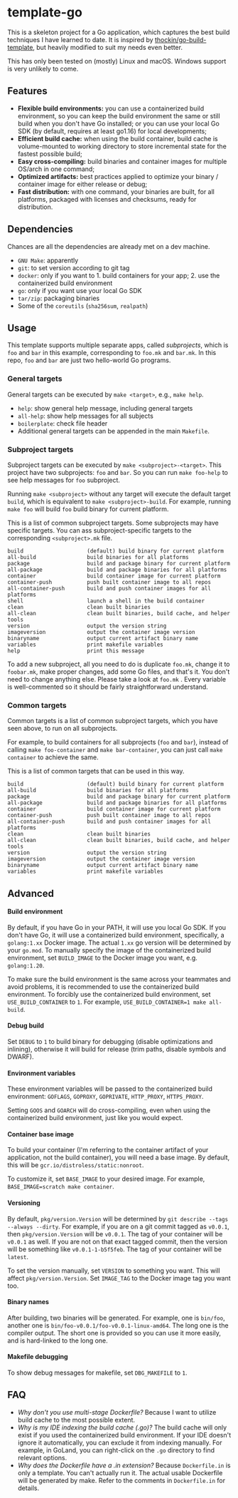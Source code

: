 # template-go

This is a skeleton project for a Go application, which captures the best build techniques I have learned to date. It is inspired by [thockin/go-build-template](https://github.com/thockin/go-build-template), but heavily modified to suit my needs even better.

This has only been tested on (mostly) Linux and macOS. Windows support is very unlikely to come.

## Features

- **Flexible build environments:** you can use a containerized build environment, so you can keep the build environment the same or still build when you don't have Go installed; or you can use your local Go SDK (by default, requires at least go1.16) for local developments;
- **Efficient build cache:** when using the build container, build cache is volume-mounted to working directory to store incremental state for the fastest possible build;
- **Easy cross-compiling:** build binaries and container images for multiple OS/arch in one command;
- **Optimized artifacts:** best practices applied to optimize your binary / container image for either release or debug;
- **Fast distribution:** with one command, your binaries are built, for all platforms, packaged with licenses and checksums, ready for distribution.

## Dependencies

Chances are all the dependencies are already met on a dev machine.

- `GNU Make`: apparently
- `git`: to set version according to git tag
- `docker`: only if you want to 1. build containers for your app; 2. use the containerized build environment
- `go`: only if you want use your local Go SDK
- `tar/zip`: packaging binaries
- Some of the `coreutils` (`sha256sum`, `realpath`)

## Usage

This template supports multiple separate apps, called _subprojects_, which is `foo` and `bar` in this example, corresponding to `foo.mk` and `bar.mk`. In this repo, `foo` and `bar` are just two hello-world Go programs.

### General targets

General targets can be executed by `make <target>`, e.g., `make help`.

- `help`: show general help message, including general targets
- `all-help`: show help messages for all subjects
- `boilerplate`: check file header
- Additional general targets can be appended in the main `Makefile`.

### Subproject targets

Subproject targets can be executed by `make <subproject>-<target>`. This project have two subprojects: `foo` and `bar`. So you can run `make foo-help` to see help messages for `foo` subproject.

Running `make <subproject>` without any target will execute the default target `build`, which is equivalent to `make <subproject>-build`. For example, running `make foo` will build `foo` build binary for current platform.

This is a list of common subproject targets. Some subprojects may have specific targets. You can ass subproject-specific targets to the corresponding `<subproject>.mk` file.


```
build                    (default) build binary for current platform
all-build                build binaries for all platforms
package                  build and package binary for current platform
all-package              build and package binaries for all platforms
container                build container image for current platform
container-push           push built container image to all repos
all-container-push       build and push container images for all platforms
shell                    launch a shell in the build container
clean                    clean built binaries
all-clean                clean built binaries, build cache, and helper tools
version                  output the version string
imageversion             output the container image version
binaryname               output current artifact binary name
variables                print makefile variables
help                     print this message
```

To add a new subproject, all you need to do is duplicate `foo.mk`, change it to `foobar.mk`, make proper changes, add some Go files, and that's it. You don't need to change anything else. Please take a look at `foo.mk` . Every variable is well-commented so it should be fairly straightforward understand.

### Common targets

Common targets is a list of common subproject targets, which you have seen above, to run on all subprojects.

For example, to build containers for all subprojects (`foo` and `bar`), instead of calling `make foo-container` and `make bar-container`, you can just call `make container` to achieve the same.

This is a list of common targets that can be used in this way.

```
build                    (default) build binary for current platform
all-build                build binaries for all platforms
package                  build and package binary for current platform
all-package              build and package binaries for all platforms
container                build container image for current platform
container-push           push built container image to all repos
all-container-push       build and push container images for all platforms
clean                    clean built binaries
all-clean                clean built binaries, build cache, and helper tools
version                  output the version string
imageversion             output the container image version
binaryname               output current artifact binary name
variables                print makefile variables
```

## Advanced

#### Build environment

By default, if you have Go in your PATH, it will use you local Go SDK. If you don't have Go, it will use a containerized build environment, specifically, a `golang:1.xx` Docker image. The actual `1.xx` go version will be determined by your `go.mod`. To manually specify the image of the containerized build environment, set `BUILD_IMAGE` to the Docker image you want, e.g. `golang:1.20`.

To make sure the build environment is the same across your teammates and avoid problems, it is recommended to use the containerized build environment. To forcibly use the containerized build environment, set `USE_BUILD_CONTAINER` to `1`. For example, `USE_BUILD_CONTAINER=1 make all-build`.

#### Debug build

Set `DEBUG` to `1` to build binary for debugging (disable optimizations and inlining), otherwise it will build for release (trim paths, disable symbols and DWARF).

#### Environment variables

These environment variables will be passed to the containerized build environment: `GOFLAGS`, `GOPROXY`, `GOPRIVATE`, `HTTP_PROXY`, `HTTPS_PROXY`.

Setting `GOOS` and `GOARCH` will do cross-compiling, even when using the containerized build environment, just like you would expect.

#### Container base image

To build your container (I'm referring to the container artifact of your application, not the build container), you will need a base image. By default, this will be `gcr.io/distroless/static:nonroot`.

To customize it, set `BASE_IMAGE` to your desired image. For example, `BASE_IMAGE=scratch make container`.

#### Versioning

By default, `pkg/version.Version` will be determined by `git describe --tags --always --dirty`. For example, if you are on a git commit tagged as `v0.0.1`, then `pkg/version.Version` will be `v0.0.1`. The tag of your container will be `v0.0.1` as well. If you are not on that exact tagged commit, then the version will be something like `v0.0.1-1-b5f5feb`. The tag of your container will be `latest`.

To set the version manually, set `VERSION` to something you want. This will affect `pkg/version.Version`. Set `IMAGE_TAG` to the Docker image tag you want too.

#### Binary names

After building, two binaries will be generated. For example, one is `bin/foo`, another one is `bin/foo-v0.0.1/foo-v0.0.1-linux-amd64`. The long one is the compiler output. The short one is provided so you can use it more easily, and is hard-linked to the long one.

#### Makefile debugging

To show debug messages for makefile, set `DBG_MAKEFILE` to `1`.

## FAQ

- *Why don't you use multi-stage Dockerfile?* Because I want to utilize build cache to the most possible extent.
- *Why is my IDE indexing the build cache (.go)?* The build cache will only exist if you used the containerized build environment. If your IDE doesn't ignore it automatically, you can exclude it from indexing manually. For example, in GoLand, you can right-click on the `.go` directory to find relevant options.
- *Why does the Dockerfile have a .in extension?* Because `Dockerfile.in` is only a template. You can't actually run it. The actual usable Dockerfile will be generated by make. Refer to the comments in `Dockerfile.in` for details.